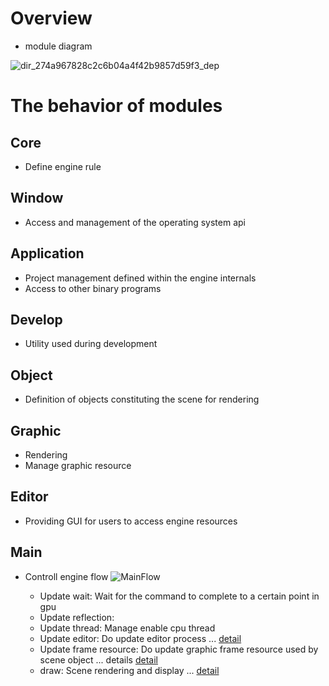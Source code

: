 # Overview
- module diagram
  
![dir_274a967828c2c6b04a4f42b9857d59f3_dep](https://github.com/nupnup-hub/JinEngine/assets/59456231/19e55b64-b7e7-407a-ad3a-1c8d7a717d09) 
 
#  The behavior of modules

## Core
- Define engine rule 

## Window
- Access and management of the operating system api

## Application
- Project management defined within the engine internals
- Access to other binary programs

## Develop
- Utility used during development

## Object
- Definition of objects constituting the scene for rendering

## Graphic
- Rendering
- Manage graphic resource

## Editor 
- Providing GUI for users to access engine resources

## Main
- Controll engine flow 
![MainFlow](https://github.com/nupnup-hub/JinEngine/assets/59456231/f79bf500-36bd-43c8-b0bb-be63ac4c9411)

  - Update wait: Wait for the command to complete to a certain point in gpu
  - Update reflection: 
  - Update thread: Manage enable cpu thread
  - Update editor: Do update editor process ... [detail](https://github.com/nupnup-hub/JinEngine/blob/Main/docs/Architecture/Graphic.md)
  - Update frame resource: Do update graphic frame resource used by scene object ... details [detail](https://github.com/nupnup-hub/JinEngine/blob/Main/docs/Architecture/Graphic.md)
  - draw: Scene rendering and display ... [detail](https://github.com/nupnup-hub/JinEngine/blob/Main/docs/Architecture/Editor.md)
  


